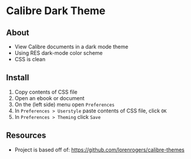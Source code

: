 # Calibre Dark Theme

## About

* View Calibre documents in a dark mode theme
* Using RES dark-mode color scheme
* CSS is clean

## Install

1. Copy contents of CSS file
2. Open an ebook or document
3. On the (left side) menu open `Preferences`
4. In `Preferences > Userstyle` paste contents of CSS file, click `OK`
5. In `Preferences > Theming` click `Save`

## Resources

* Project is based off of: https://github.com/lorenrogers/calibre-themes
